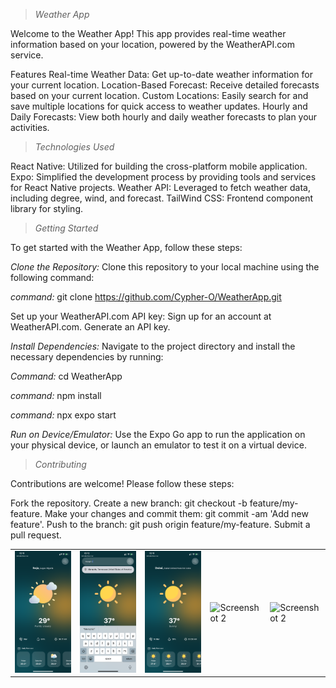 > *Weather App*

Welcome to the Weather App! This app provides real-time weather information based on your location, powered by the WeatherAPI.com service.

Features
Real-time Weather Data: Get up-to-date weather information for your current location.
Location-Based Forecast: Receive detailed forecasts based on your current location.
Custom Locations: Easily search for and save multiple locations for quick access to weather updates.
Hourly and Daily Forecasts: View both hourly and daily weather forecasts to plan your activities.

> *Technologies Used*

React Native: Utilized for building the cross-platform mobile application.
Expo: Simplified the development process by providing tools and services for React Native projects.
Weather API: Leveraged to fetch weather data, including degree, wind, and forecast.
TailWind CSS: Frontend component library for styling.

> *Getting Started*

To get started with the Weather App, follow these steps:

*Clone the Repository:* Clone this repository to your local machine using the following command:

*command:* git clone https://github.com/Cypher-O/WeatherApp.git

Set up your WeatherAPI.com API key:
Sign up for an account at WeatherAPI.com.
Generate an API key.

*Install Dependencies:* Navigate to the project directory and install the necessary dependencies by running:

*Command:* cd WeatherApp

*command:* npm install

*command:* npx expo start

*Run on Device/Emulator:* Use the Expo Go app to run the application on your physical device, or launch an emulator to test it on a virtual device.


> *Contributing*
> 
Contributions are welcome! Please follow these steps:

Fork the repository.
Create a new branch: git checkout -b feature/my-feature.
Make your changes and commit them: git commit -am 'Add new feature'.
Push to the branch: git push origin feature/my-feature.
Submit a pull request.

<table>
  <tr>
    <td><img src="assets/screenshots/screenshot1.jpeg" alt="Screenshot 1" width="400"/></td>
    <td><img src="assets/screenshots/screenshot2.jpeg" alt="Screenshot 2" width="400"/></td>
    <td><img src="assets/screenshots/screenshot3.jpeg" alt="Screenshot 2" width="400"/></td>
    <td><img src="assets/screenshots/screenshot4.jpeg" alt="Screenshot 2" width="400"/></td>
    <td><img src="assets/screenshots/screenshot5.jpeg" alt="Screenshot 2" width="400"/></td>
  </tr>
</table>
